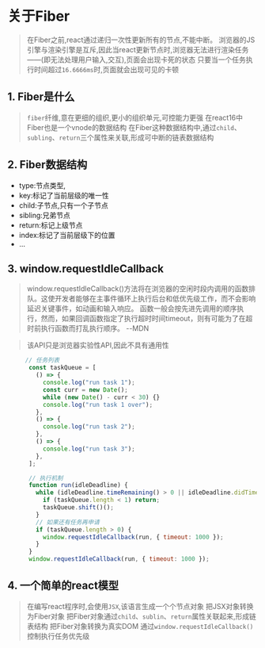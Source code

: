 # 关于Fiber

> 在Fiber之前,react通过递归一次性更新所有的节点,不能中断。
> 浏览器的JS引擎与渲染引擎是互斥,因此当react更新节点时,浏览器无法进行渲染任务——(即无法处理用户输入,交互),页面会出现卡死的状态
> 只要当一个任务执行时间超过`16.6666ms`时,页面就会出现可见的卡顿

## 1. Fiber是什么

> `fiber`纤维,意在更细的组织,更小的组织单元,可控能力更强
> 在react16中Fiber也是一个vnode的数据结构
> 在Fiber这种数据结构中,通过`child`、`subling`、`return`三个属性来关联,形成可中断的链表数据结构

## 2. Fiber数据结构

 - type:节点类型,
 - key:标记了当前层级的唯一性
 - child:子节点,只有一个子节点
 - sibling:兄弟节点
 - return:标记上级节点
 - index:标记了当前层级下的位置
 - ...


## 3. window.requestIdleCallback

> window.requestIdleCallback()方法将在浏览器的空闲时段内调用的函数排队。这使开发者能够在主事件循环上执行后台和低优先级工作，而不会影响延迟关键事件，如动画和输入响应。 函数一般会按先进先调用的顺序执行，然而，如果回调函数指定了执行超时时间timeout，则有可能为了在超时前执行函数而打乱执行顺序。 --MDN

> 该API只是浏览器实验性API,因此不具有通用性

```js
     // 任务列表
      const taskQueue = [
        () => {
          console.log("run task 1");
          const curr = new Date();
          while (new Date() - curr < 30) {}
          console.log("run task 1 over");
        },
        () => {
          console.log("run task 2");
        },
        () => {
          console.log("run task 3");
        },
      ];

      // 执行机制
      function run(idleDeadline) {
        while (idleDeadline.timeRemaining() > 0 || idleDeadline.didTimeout) {
          if (taskQueue.length < 1) return;
          taskQueue.shift()();
        }
        // 如果还有任务再申请
        if (taskQueue.length > 0) {
          window.requestIdleCallback(run, { timeout: 1000 });
        }
      }
      window.requestIdleCallback(run, { timeout: 1000 });

```


## 4. 一个简单的react模型

> 在编写react程序时,会使用`JSX`,该语言生成一个个节点对象
> 把JSX对象转换为Fiber对象
> 把Fiber对象通过`child`、`sublin`、`return`属性关联起来,形成链表结构
> 把Fiber对象转换为真实DOM
> 通过`window.requestIdleCallback()`控制执行任务优先级



